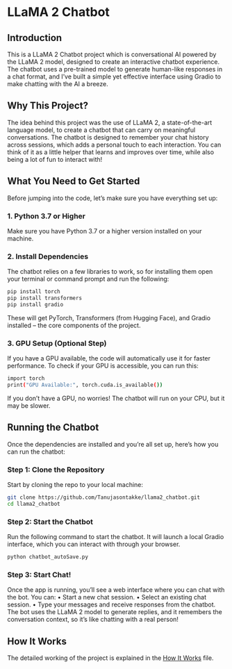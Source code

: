 # LLaMA 2 Chatbot

## Introduction
This is a LLaMA 2 Chatbot project which is conversational AI powered by the LLaMA 2 model, designed to create an interactive chatbot experience. The chatbot uses a pre-trained model to generate human-like responses in a chat format, and I’ve built a simple yet effective interface using Gradio to make chatting with the AI a breeze.

## Why This Project?
The idea behind this project was the use of LLaMA 2, a state-of-the-art language model, to create a chatbot that can carry on meaningful conversations. The chatbot is designed to remember your chat history across sessions, which adds a personal touch to each interaction. You can think of it as a little helper that learns and improves over time, while also being a lot of fun to interact with!

## What You Need to Get Started
Before jumping into the code, let’s make sure you have everything set up:

### 1. Python 3.7 or Higher
Make sure you have Python 3.7 or a higher version installed on your machine.

### 2. Install Dependencies
The chatbot relies on a few libraries to work, so for installing them open your terminal or command prompt and run the following:

```bash
pip install torch 
pip install transformers
pip install gradio
```
These will get PyTorch, Transformers (from Hugging Face), and Gradio installed – the core components of the project.

### 3. GPU Setup (Optional Step)
If you have a GPU available, the code will automatically use it for faster performance. To check if your GPU is accessible, you can run this:

```bash
import torch
print("GPU Available:", torch.cuda.is_available())
```
If you don’t have a GPU, no worries! The chatbot will run on your CPU, but it may be slower.

## Running the Chatbot
Once the dependencies are installed and you’re all set up, here’s how you can run the chatbot:

### Step 1: Clone the Repository
Start by cloning the repo to your local machine:

```bash
git clone https://github.com/Tanujasontakke/llama2_chatbot.git
cd llama2_chatbot
```
### Step 2: Start the Chatbot
Run the following command to start the chatbot. It will launch a local Gradio interface, which you can interact with through your browser.
```bash
python chatbot_autoSave.py
```
### Step 3: Start Chat!
Once the app is running, you’ll see a web interface where you can chat with the bot. You can:
	•	Start a new chat session.
	•	Select an existing chat session.
	•	Type your messages and receive responses from the chatbot.
The bot uses the LLaMA 2 model to generate replies, and it remembers the conversation context, so it’s like chatting with a real person!

## How It Works
The detailed working of the project is explained in the [How It Works](How_It_Works.md) file.


